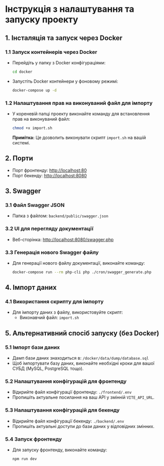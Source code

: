 # Інструкція з налаштування та запуску проекту

## 1. Інсталяція та запуск через Docker

### 1.1 Запуск контейнерів через Docker
- Перейдіть у папку з Docker конфігураціями:
  ```bash
  cd docker
  ```
- Запустіть Docker контейнери у фоновому режимі:
  ```bash
  docker-compose up -d
  ```

### 1.2 Налаштування прав на виконуваний файл для імпорту
- У кореневій папці проекту виконайте команду для встановлення прав на виконуваний файл:
  ```bash
  chmod +x import.sh
  ```
  **Примітка:** Це дозволить виконувати скрипт `import.sh` на вашій системі.

## 2. Порти
- Порт фронтенду: [http://localhost:80](http://localhost:80)
- Порт бекенду: [http://localhost:8080](http://localhost:8080)

## 3. Swagger

### 3.1 Файл Swagger JSON
- Папка з файлом: `backend/public/swagger.json`

### 3.2 UI для перегляду документації
- Веб-сторінка: [http://localhost:8080/swagger.php](http://localhost:8080/swagger.php)

### 3.3 Генерація нового Swagger файлу
- Для генерації нового файлу документації, виконайте команду:
  ```bash
  docker-compose run --rm php-cli php ./cron/swagger_generate.php
  ```

## 4. Імпорт даних

### 4.1 Використання скрипту для імпорту
- Для імпорту даних з файлу, використовуйте скрипт:
    - Виконавчий файл: `import.sh`

## 5. Альтернативний спосіб запуску (без Docker)

### 5.1 Імпорт бази даних
- Дамп бази даних знаходиться в: `/docker/data/dump/database.sql`
- Щоб імпортувати базу даних, виконайте необхідні кроки для вашої СУБД (MySQL, PostgreSQL тощо).

### 5.2 Налаштування конфігурацій для фронтенду
- Відкрийте файл конфігурації фронтенду: `./frontend/.env`
- Пропишіть актуальне посилання на ваш API у змінній `VITE_API_URL`.

### 5.3 Налаштування конфігурацій для бекенду
- Відкрийте файл конфігурації бекенду: `./backend/.env`
- Пропишіть актуальні доступи до бази даних у відповідних змінних.

### 5.4 Запуск фронтенду
- Для запуску фронтенду, виконайте команду:
  ```bash
  npm run dev
  ```